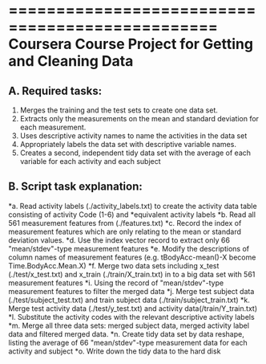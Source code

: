 ================================================
				  Coursera
Course Project for Getting and Cleaning Data
================================================
## A. Required tasks:
1. Merges the training and the test sets to create one data set.
2. Extracts only the measurements on the mean and standard deviation for each measurement. 
3. Uses descriptive activity names to name the activities in the data set
4. Appropriately labels the data set with descriptive variable names. 
5. Creates a second, independent tidy data set with the average of each variable for each activity and each subject

## B. Script task explanation:
*a. Read activity labels (./activity_labels.txt) to create the activity data table consisting of activity Code (1-6) and *equivalent activity labels
*b. Read all 561 measurement features from (./features.txt)
*c. Record the index of measurement features which are only relating to the mean or standard deviation values.
*d. Use the index vector record to extract only 66 "mean/stdev"-type measurement features
*e. Modify the descriptions of column names of measurement features (e.g. tBodyAcc-mean()-X become Time.BodyAcc.Mean.X)
*f. Merge two data sets including x_test (./test/x_test.txt) and x_train (./train/X_train.txt) in to a big data set with 561 measurement features
*i. Using the record of "mean/stdev"-type measurement features to filter the merged data
*j. Merge test subject data (./test/subject_test.txt) and train subject data (./train/subject_train.txt)
*k. Merge test activity data (./test/y_test.txt) and activity data(/train/Y_train.txt)
*l. Substitute the activity codes with the relevant descriptive activity labels 
*m. Merge all three data sets: merged subject data, merged activity label data and filtered merged data.
*n. Create tidy data set by data reshape, listing the average of 66 "mean/stdev"-type measurement data for each activity and subject
*o. Write down the tidy data to the hard disk
